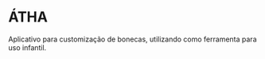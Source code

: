 ÁTHA
=====================

Aplicativo para customização de bonecas, utilizando como ferramenta para uso infantil.